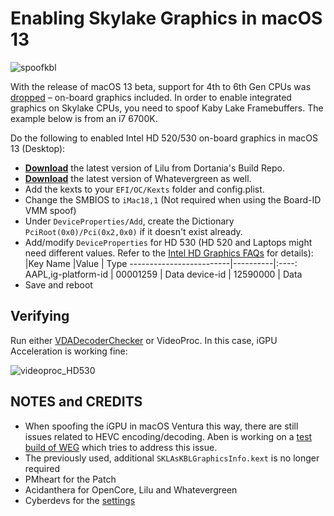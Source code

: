 # Enabling Skylake Graphics in macOS 13
![spoofkbl](https://user-images.githubusercontent.com/76865553/174740275-9bb63d0c-f8f1-4dde-ab52-a101334b9def.png)

With the release of macOS 13 beta, support for 4th to 6th Gen CPUs was [dropped](https://github.com/dortania/OpenCore-Legacy-Patcher/issues/998) – on-board graphics included. In order to enable integrated graphics on Skylake CPUs, you need to spoof Kaby Lake Framebuffers. The example below is from an i7 6700K.

Do the following to enabled Intel HD 520/530 on-board graphics in macOS 13 (Desktop): 

- [**Download**](https://dortania.github.io/builds/?product=Lilu&viewall=true) the latest version of Lilu from Dortania's Build Repo.
- [**Download**](https://dortania.github.io/builds/?product=WhateverGreen&viewall=true) the latest version of Whatevergreen as well.
- Add the kexts to your `EFI/OC/Kexts` folder and config.plist.
- Change the SMBIOS to `iMac18,1` (Not required when using the Board-ID VMM spoof)
- Under `DeviceProperties/Add`, create the Dictionary `PciRoot(0x0)/Pci(0x2,0x0)` if it doesn't exist already.
- Add/modify `DeviceProperties` for HD 530 (HD 520 and Laptops might need different values. Refer to the [Intel HD Graphics FAQs](https://github.com/acidanthera/WhateverGreen/blob/master/Manual/FAQ.IntelHD.en.md) for details):
	|Key Name                |Value     | Type
	-------------------------|----------|:----:
	AAPL,ig-platform-id      | 00001259 | Data
	device-id                | 12590000 | Data
- Save and reboot

## Verifying
Run either [VDADecoderChecker](https://i.applelife.ru/2019/05/451893_10.12_VDADecoderChecker.zip) or VideoProc. In this case, iGPU Acceleration is working fine:

![videoproc_HD530](https://user-images.githubusercontent.com/76865553/174106261-050c342d-66f9-4f98-b63c-c4bbea3f7f28.png)

## NOTES and CREDITS
- When spoofing the iGPU in macOS Ventura this way, there are still issues related to HEVC encoding/decoding. Aben is working on a [test build of WEG](https://github.com/abenraj/WhateverGreen/tree/SKL-HEVC-test) which tries to address this issue.
- The previously used, additional `SKLAsKBLGraphicsInfo.kext` is no longer required
- PMheart for the Patch 
- Acidanthera for OpenCore, Lilu and Whatevergreen
- Cyberdevs for the [settings](https://www.insanelymac.com/forum/topic/351969-pre-release-macos-ventura/?do=findComment&comment=2785675)
